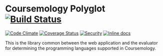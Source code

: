 # Coursemology Polyglot [![Build Status](https://travis-ci.org/Coursemology/polyglot.svg?branch=master)](https://travis-ci.org/Coursemology/polyglot)
[![Code Climate](https://codeclimate.com/github/Coursemology/polyglot/badges/gpa.svg)](https://codeclimate.com/github/Coursemology/polyglot) [![Coverage Status](https://coveralls.io/repos/Coursemology/polyglot/badge.svg?branch=master&service=github)](https://coveralls.io/github/Coursemology/polyglot?branch=master) [![Security](https://hakiri.io/github/Coursemology/polyglot/master.svg)](https://hakiri.io/github/Coursemology/polyglot/master) [![Inline docs](http://inch-ci.org/github/coursemology/polyglot.svg?branch=master)](http://inch-ci.org/github/coursemology/polyglot)

This is the library common between the web application and the evaluator for determining the 
programming languages supported in Coursemology.
